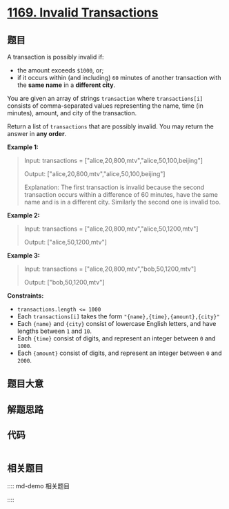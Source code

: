 # [1169. Invalid Transactions](https://leetcode.com/problems/invalid-transactions/)

## 题目

A transaction is possibly invalid if:

  * the amount exceeds `$1000`, or;
  * if it occurs within (and including) `60` minutes of another transaction with the **same name** in a **different city**.

You are given an array of strings `transaction` where `transactions[i]`
consists of comma-separated values representing the name, time (in minutes),
amount, and city of the transaction.

Return a list of `transactions` that are possibly invalid. You may return the
answer in **any order**.



**Example 1:**

> Input: transactions = ["alice,20,800,mtv","alice,50,100,beijing"]
> 
> Output: ["alice,20,800,mtv","alice,50,100,beijing"]
> 
> Explanation: The first transaction is invalid because the second transaction occurs within a difference of 60 minutes, have the same name and is in a different city. Similarly the second one is invalid too.

**Example 2:**

> Input: transactions = ["alice,20,800,mtv","alice,50,1200,mtv"]
> 
> Output: ["alice,50,1200,mtv"]

**Example 3:**

> Input: transactions = ["alice,20,800,mtv","bob,50,1200,mtv"]
> 
> Output: ["bob,50,1200,mtv"]

**Constraints:**

  * `transactions.length <= 1000`
  * Each `transactions[i]` takes the form `"{name},{time},{amount},{city}"`
  * Each `{name}` and `{city}` consist of lowercase English letters, and have lengths between `1` and `10`.
  * Each `{time}` consist of digits, and represent an integer between `0` and `1000`.
  * Each `{amount}` consist of digits, and represent an integer between `0` and `2000`.


## 题目大意

## 解题思路

## 代码

```javascript

```

## 相关题目

:::: md-demo 相关题目

::::
